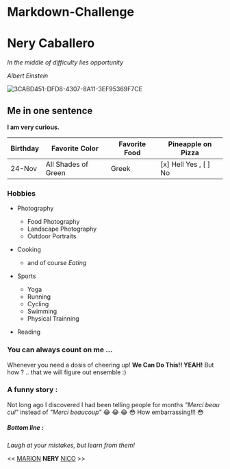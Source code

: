 # Markdown-Challenge

# Nery Caballero
*In the middle of difficulty lies opportunity*

*Albert Einstein*

![3CABD451-DFD8-4307-8A11-3EF95369F7CE](https://user-images.githubusercontent.com/70692300/93601072-e5a42b80-f9c0-11ea-8b36-d47ee84a88bb.JPG)

## Me in one sentence

**I am very curious.**


| Birthday | Favorite Color | Favorite Food | Pineapple on Pizza |
|---|---|---|---|
| 24-Nov | All Shades of Green | Greek | [x] Hell Yes , [ ] No |
 

### Hobbies

* Photography
    * Food Photography
    * Landscape Photography
    * Outdoor Portraits

* Cooking 
    * and of course *Eating*

* Sports
    * Yoga 
    * Running
    * Cycling
    * Swimming
    * Physical Trainning

* Reading

### You can always count on me ...

Whenever you need a dosis of cheering up! 
**We Can Do This!! YEAH!**
But how ? .. that we will figure out ensemble :)


### A funny story :

Not long ago I discovered I had been telling people for months *"Merci beau cul"* instead of *"Merci beaucoup"* :joy: :joy: :joy:
:flushed: How embarrassing!!! :flushed:

##### Bottom line :
*Laugh at your mistakes, but learn from them!*

 
<< [MARION](https://github.com/marionstaats/markdown-challenge) **NERY** [NICO](https://github.com/Nick-C0DE/markdown-challenge) >>




